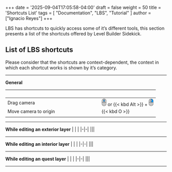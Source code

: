+++
date = '2025-09-04T17:05:58-04:00'
draft = false
weight = 50
title = 'Shortcuts List'
tags = [ "Documentation", "LBS", "Tutorial" ]
author = ["Ignacio Reyes"]
+++

LBS has shortcuts to quickly access some of it’s different tools, this section presents a list of the shortcuts offered by Level Builder Sidekick.

## List of LBS shortcuts

Please consider that the shortcuts are context-dependent, the context in which each shortcut works is shown by it’s category.

---

**General**

|&emsp;&emsp;&emsp;&emsp;&emsp;&emsp;&emsp;&emsp;&emsp;&emsp;&emsp;&emsp;&emsp;&emsp;&emsp;&emsp;&emsp;&emsp;&emsp;&emsp;|&emsp;|
|-|-| 
|Drag camera    |   <img src="lbs_mouse_icons/Property 1=Midle Click.png" width="15"> or {{< kbd Alt >}} + <img src="lbs_mouse_icons/Property 1=RightClick.png" width="15"> 
|Move camera to origin  |   {{< kbd O >}} |
| | |
---

**While editing an exterior layer**
|&nbsp;|&nbsp;|
|-|-| 
|||


---
**While editing an interior layer**
|&nbsp;|&nbsp;|
|-|-| 
|||

---
**While editing an quest layer**
|&nbsp;|&nbsp;|
|-|-| 
|||

---